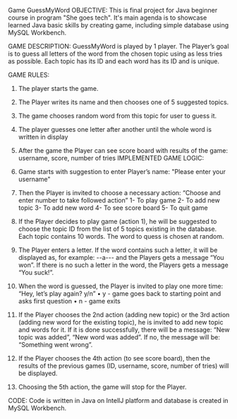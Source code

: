 Game GuessMyWord
OBJECTIVE:
This is final project for Java beginner course in program "She goes tech". It's main agenda is to showcase learned Java basic skills by creating game, including simple database using MySQL Workbench.

GAME DESCRIPTION:
GuessMyWord is played by 1 player. The Player’s goal is to guess all letters of the word from the chosen topic using as less tries as possible. Each topic has its ID and each word has its ID and is unique.

GAME RULES:
1.	The player starts the game.
2.	The Player writes its name and then chooses one of 5 suggested topics.
3.	The game chooses random word from this topic for user to guess it.
4.	The player guesses one letter after another until the whole word is written in display
5.	After the game the Player can see score board with results of the game: username, score, number of tries
IMPLEMENTED GAME LOGIC:
1.	Game starts with suggestion to enter Player’s name: "Please enter your username"
2.	Then the Player is invited to choose a necessary action: “Choose and enter number to take followed action”
  1-	To play game
  2-	To add new topic
  3-	To add new word
  4-	To see score board
  5-	To quit game

3.	If the Player decides to play game (action 1), he will be suggested to choose the topic ID from the list of 5 topics existing in the database. Each topic contains 10 words. The word to quess is chosen at random.
4.	The Player enters a letter. If the word contains such a letter, it will be displayed as, for example: --a--- and the Players gets a message “You won”. If there is no such a letter in the word, the Players gets a message “You suck!”.
5.	When the word is guessed, the Player is invited to play one more time: “Hey, let’s play again? y/n”
•	y - game goes back to starting point and asks first question
•	n - game exits
3.	If the Player chooses the 2nd action (adding new topic) or the 3rd action (adding new word for the existing topic), he is invited to add new topic and words for it. If it is done successfully, there will be a message: “New topic was added”, “New word was added”. If no, the message will be: “Something went wrong”.
4.	If the Player chooses the 4th action (to see score board), then the results of the previous games (ID, username, score, number of tries) will be displayed.
5.	Choosing the 5th action, the game will stop for the Player.

CODE:
Code is written in Java on IntellJ platform and database is created in MySQL Workbench.

